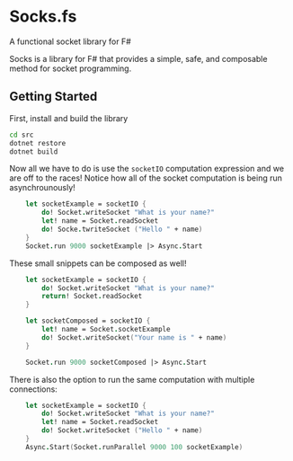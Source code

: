 # Socks.fs
A functional socket library for F#

Socks is a library for F# that provides a simple, safe, and composable method for socket programming.

## Getting Started

First, install and build the library
```sh
cd src
dotnet restore
dotnet build
```

Now all we have to do is use the `socketIO` computation expression and we are off to the races!
Notice how all of the socket computation is being run asynchrounously!

```fsharp
    let socketExample = socketIO {
        do! Socket.writeSocket "What is your name?"
        let! name = Socket.readSocket
        do! Socke.twriteSocket ("Hello " + name)
    }
    Socket.run 9000 socketExample |> Async.Start
```

These small snippets can be composed as well!
```fsharp
    let socketExample = socketIO {
        do! Socket.writeSocket "What is your name?"
        return! Socket.readSocket
    }

    let socketComposed = socketIO {
        let! name = Socket.socketExample
        do! Socket.writeSocket("Your name is " + name)
    }

    Socket.run 9000 socketComposed |> Async.Start
```

There is also the option to run the same computation with multiple connections:
```fsharp
    let socketExample = socketIO {
        do! Socket.writeSocket "What is your name?"
        let! name = Socket.readSocket
        do! Socket.writeSocket ("Hello " + name)
    }
    Async.Start(Socket.runParallel 9000 100 socketExample)
```

